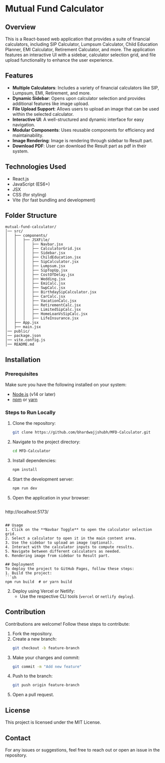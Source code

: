# Mutual Fund Calculator

## Overview
This is a React-based web application that provides a suite of financial calculators, including SIP Calculator, Lumpsum Calculator, Child Education Planner, EMI Calculator, Retirement Calculator, and more. The application features an interactive UI with a sidebar, calculator selection grid, and file upload functionality to enhance the user experience.

## Features
- **Multiple Calculators**: Includes a variety of financial calculators like SIP, Lumpsum, EMI, Retirement, and more.
- **Dynamic Sidebar**: Opens upon calculator selection and provides additional features like image upload.
- **File Upload Support**: Allows users to upload an image that can be used within the selected calculator.
- **Interactive UI**: A well-structured and dynamic interface for easy navigation.
- **Modular Components**: Uses reusable components for efficiency and maintainability.
- **Image Rendering**: Image is rendering through sidebar to Result part.
- **Download PDF**: User can download the Result part as pdf in their system.
  
## Technologies Used
- React.js
- JavaScript (ES6+)
- JSX
- CSS (for styling)
- Vite (for fast bundling and development)

## Folder Structure
```
mutual-fund-calculator/
│── src/
│   ├── components/
│   │   ├── JSXFile/
│   │   │   ├── Navbar.jsx
│   │   │   ├── CalculatorGrid.jsx
│   │   │   ├── Sidebar.jsx
│   │   │   ├── ChildEducation.jsx
│   │   │   ├── SipCalculator.jsx
│   │   │   ├── Lumpsum.jsx
│   │   │   ├── SipTopUp.jsx
│   │   │   ├── CostOfDelay.jsx
│   │   │   ├── Wedding.jsx
│   │   │   ├── EmiCalc.jsx
│   │   │   ├── SwpCalc.jsx
│   │   │   ├── BirthdaySipCalculator.jsx
│   │   │   ├── CarCalc.jsx
│   │   │   ├── VacationCalc.jsx
│   │   │   ├── RetirementCalc.jsx
│   │   │   ├── LimitedSipCalc.jsx
│   │   │   ├── HomeLoanVsSipCalc.jsx
│   │   │   ├── LifeInsurance.jsx
│   ├── App.jsx
│   ├── main.jsx
│── public/
│── package.json
│── vite.config.js
│── README.md
```

## Installation

### Prerequisites
Make sure you have the following installed on your system:
- [Node.js](https://nodejs.org/) (v14 or later)
- [npm](https://www.npmjs.com/) or [yarn](https://yarnpkg.com/)

### Steps to Run Locally
1. Clone the repository:
   ```sh
   git clone https://github.com/bhardwajjshubh/MFD-Calculator.git
   ```
2. Navigate to the project directory:
   ```sh
   cd MFD-Calculator
   ```
3. Install dependencies:
   ```sh
   npm install  
   ```
4. Start the development server:
   ```sh
   npm run dev  
   ```
5. Open the application in your browser:
   ```
http://localhost:5173/
   ```

## Usage
1. Click on the **Navbar Toggle** to open the calculator selection grid.
2. Select a calculator to open it in the main content area.
3. Use the sidebar to upload an image (optional).
4. Interact with the calculator inputs to compute results.
5. Navigate between different calculators as needed.
6. Rendering image from sidebar to Result part.

## Deployment
To deploy the project to GitHub Pages, follow these steps:
1. Build the project:
   ```sh
   npm run build  # or yarn build
   ```
2. Deploy using Vercel or Netlify:
   - Use the respective CLI tools (`vercel` or `netlify deploy`).

## Contribution
Contributions are welcome! Follow these steps to contribute:
1. Fork the repository.
2. Create a new branch:
   ```sh
   git checkout -b feature-branch
   ```
3. Make your changes and commit:
   ```sh
   git commit -m "Add new feature"
   ```
4. Push to the branch:
   ```sh
   git push origin feature-branch
   ```
5. Open a pull request.

## License
This project is licensed under the MIT License.

## Contact
For any issues or suggestions, feel free to reach out or open an issue in the repository.

